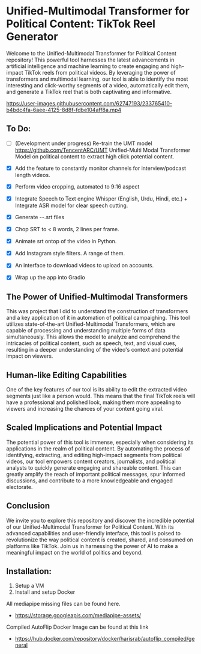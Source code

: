 # Unified-Multimodal Transformer for Political Content: TikTok Reel Generator

Welcome to the Unified-Multimodal Transformer for Political Content repository! This powerful tool harnesses the latest advancements in artificial intelligence and machine learning to create engaging and high-impact TikTok reels from political videos. By leveraging the power of transformers and multimodal learning, our tool is able to identify the most interesting and click-worthy segments of a video, automatically edit them, and generate a TikTok reel that is both captivating and informative.

https://user-images.githubusercontent.com/62747193/233765410-b4bdc4fa-6aee-4125-8d8f-fdbe104aff8a.mp4

## To Do:

- [ ] (Development under progress) Re-train the UMT model https://github.com/TencentARC/UMT Unified-Multi Modal Transformer Model on political content to extract high click potential content.
- [x] Add the feature to constantly monitor channels for interview/podcast length videos.
- [x] Perform video cropping, automated to 9:16 aspect
- [x] Integrate Speech to Text engine Whisper (English, Urdu, Hindi, etc.) + Integrate ASR model for clear speech cutting.
- [x] Generate --.srt files
- [x] Chop SRT to < 8 words, 2 lines per frame.
- [x] Animate srt ontop of the video in Python.
- [x] Add Instagram style filters. A range of them.
- [x] An interface to download videos to upload on accounts.
- [x] Wrap up the app into Gradio


## The Power of Unified-Multimodal Transformers

This was project that I did to understand the construction of transformers and a key application of it in automation of political campaighing. This tool utilizes state-of-the-art Unified-Multimodal Transformers, which are capable of processing and understanding multiple forms of data simultaneously. This allows the model to analyze and comprehend the intricacies of political content, such as speech, text, and visual cues, resulting in a deeper understanding of the video's context and potential impact on viewers.

## Human-like Editing Capabilities

One of the key features of our tool is its ability to edit the extracted video segments just like a person would. This means that the final TikTok reels will have a professional and polished look, making them more appealing to viewers and increasing the chances of your content going viral.

## Scaled Implications and Potential Impact

The potential power of this tool is immense, especially when considering its applications in the realm of political content. By automating the process of identifying, extracting, and editing high-impact segments from political videos, our tool empowers content creators, journalists, and political analysts to quickly generate engaging and shareable content. This can greatly amplify the reach of important political messages, spur informed discussions, and contribute to a more knowledgeable and engaged electorate.

## Conclusion

We invite you to explore this repository and discover the incredible potential of our Unified-Multimodal Transformer for Political Content. With its advanced capabilities and user-friendly interface, this tool is poised to revolutionize the way political content is created, shared, and consumed on platforms like TikTok. Join us in harnessing the power of AI to make a meaningful impact on the world of politics and beyond.



## Installation:

1. Setup a VM
2. Install and setup Docker

All mediapipe missing files can be found here.
- https://storage.googleapis.com/mediapipe-assets/

Compiled AutoFlip Docker Image can be found at this link
- https://hub.docker.com/repository/docker/harisrab/autoflip_compiled/general
